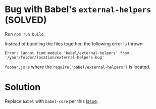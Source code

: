 # Bug with Babel's `external-helpers` (SOLVED)

Run `npm run build`.

Instead of bundling the files together, the following error is thrown:

```
Error: Cannot find module 'babel/external-helpers' from '/your/folder/location/external-helpers-bug'
```

`foobar.js` is where the `require('babel/external-helpers')` is located.

# Solution

Replace `babel` with `babel-core` per this [issue](https://github.com/babel/babel/issues/1262).
